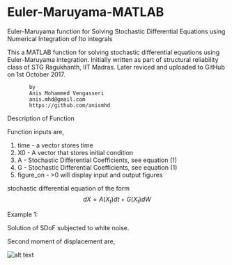 # Euler-Maruyama-MATLAB
Euler-Maruyama function for Solving Stochastic Differential Equations using Numerical Integration of Ito integrals

This a MATLAB function for solving stochastic differential equations using Euler-Maruyama integration.
Initially written as part of structural reliability class of STG Ragukhanth, IIT Madras.
       Later reviced and uploaded to GitHub on 1st October 2017.
       
           by
           Anis Mohammed Vengasseri
           anis.mhd@gmail.com
           https://github.com/anismhd
           
 Description of Function
 
 Function inputs are,
   1. time - a vector stores time
   2. X0   - A vector that stores initial condition
   3. A    - Stochastic Differential Coefficients, see equation (1)
   4. G    - Stochastic Differential Coefficients, see equation (1)
   5. figure_on - >0 will display input and output figures

   stochastic differential equation of the form
   $$   dX = A(X_t) dt + G(X_t) dW $$

Example 1:

Solution of SDoF subjected to white noise.

Second moment of displacement are,

![alt text](https://github.com/anismhd/Euler-Maruyama-MATLAB/example1.png)
